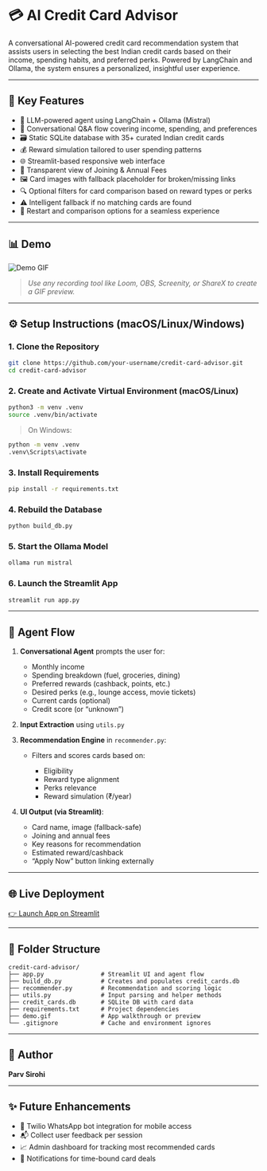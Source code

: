 # 💳 AI Credit Card Advisor

A conversational AI-powered credit card recommendation system that assists users in selecting the best Indian credit cards based on their income, spending habits, and preferred perks. Powered by LangChain and Ollama, the system ensures a personalized, insightful user experience.

---

## 🌟 Key Features

* 🧠 LLM-powered agent using LangChain + Ollama (Mistral)
* 💬 Conversational Q\&A flow covering income, spending, and preferences
* 🗃️ Static SQLite database with 35+ curated Indian credit cards
* 💰 Reward simulation tailored to user spending patterns
* 🌐 Streamlit-based responsive web interface
* 🧾 Transparent view of Joining & Annual Fees
* 🖼️ Card images with fallback placeholder for broken/missing links
* 🔍 Optional filters for card comparison based on reward types or perks
* ⚠️ Intelligent fallback if no matching cards are found
* 🔄 Restart and comparison options for a seamless experience

---

## 📊 Demo

![Demo GIF](https://github.com/your-username/credit-card-advisor/blob/main/demo.gif)

> *Use any recording tool like Loom, OBS, Screenity, or ShareX to create a GIF preview.*

---

## ⚙️ Setup Instructions (macOS/Linux/Windows)

### 1. Clone the Repository

```bash
git clone https://github.com/your-username/credit-card-advisor.git
cd credit-card-advisor
```

### 2. Create and Activate Virtual Environment (macOS/Linux)

```bash
python3 -m venv .venv
source .venv/bin/activate
```

> On Windows:

```bash
python -m venv .venv
.venv\Scripts\activate
```

### 3. Install Requirements

```bash
pip install -r requirements.txt
```

### 4. Rebuild the Database

```bash
python build_db.py
```

### 5. Start the Ollama Model

```bash
ollama run mistral
```

### 6. Launch the Streamlit App

```bash
streamlit run app.py
```

---

## 🧠 Agent Flow

1. **Conversational Agent** prompts the user for:

   * Monthly income
   * Spending breakdown (fuel, groceries, dining)
   * Preferred rewards (cashback, points, etc.)
   * Desired perks (e.g., lounge access, movie tickets)
   * Current cards (optional)
   * Credit score (or “unknown”)

2. **Input Extraction** using `utils.py`

3. **Recommendation Engine** in `recommender.py`:

   * Filters and scores cards based on:

     * Eligibility
     * Reward type alignment
     * Perks relevance
     * Reward simulation (₹/year)

4. **UI Output (via Streamlit)**:

   * Card name, image (fallback-safe)
   * Joining and annual fees
   * Key reasons for recommendation
   * Estimated reward/cashback
   * “Apply Now” button linking externally

---

## 🌐 Live Deployment

[👉 Launch App on Streamlit](https://credit-card-advisor.streamlit.app)

---

## 📁 Folder Structure

```
credit-card-advisor/
├── app.py                # Streamlit UI and agent flow
├── build_db.py           # Creates and populates credit_cards.db
├── recommender.py        # Recommendation and scoring logic
├── utils.py              # Input parsing and helper methods
├── credit_cards.db       # SQLite DB with card data
├── requirements.txt      # Project dependencies
├── demo.gif              # App walkthrough or preview
└── .gitignore            # Cache and environment ignores
```

---

## 👤 Author

**Parv Sirohi**

---

## ✨ Future Enhancements

* 📱 Twilio WhatsApp bot integration for mobile access
* 📬 Collect user feedback per session
* 📈 Admin dashboard for tracking most recommended cards
* 🔔 Notifications for time-bound card deals
